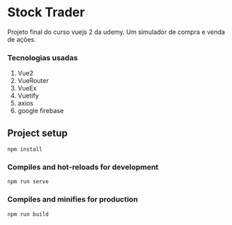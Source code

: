 Stock Trader
==============
Projeto final do curso vuejs 2 da udemy.
Um simulador de compra e venda de ações.

### Tecnologias usadas
1. Vue2
2. VueRouter
3. VueEx
4. Vuetify
5. axios
6. google firebase

## Project setup
```
npm install
```

### Compiles and hot-reloads for development
```
npm run serve
```

### Compiles and minifies for production
```
npm run build
```
